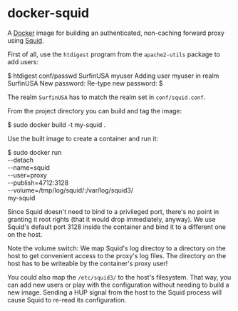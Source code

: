 docker-squid
============

A [Docker](http://www.docker.com/) image for building an authenticated,
non-caching forward proxy using [Squid](http://www.squid-cache.org/).

First of all, use the `htdigest` program from the `apache2-utils` package
to add users:

   $ htdigest conf/passwd SurfinUSA myuser
   Adding user myuser in realm SurfinUSA
   New password:
   Re-type new password:
   $ 

The realm `SurfinUSA` has to match the realm set in `conf/squid.conf`.

From the project directory you can build and tag the image:

   $ sudo docker build -t my-squid .

Use the built image to create a container and run it:

   $ sudo docker run \
       --detach \
       --name=squid \
       --user=proxy \
       --publish=4712:3128 \
       --volume=/tmp/log/squid/:/var/log/squid3/ \
       my-squid

Since Squid doesn't need to bind to a privileged port, there's no point
in granting it root rights (that it would drop immediately, anyway). We
use Squid's default port 3128 inside the container and bind it to a
different one on the host.

Note the volume switch: We map Squid's log directoy to a directory on
the host to get convenient access to the proxy's log files. The directory
on the host has to be writeable by the container's proxy user!

You could also map the `/etc/squid3/` to the host's filesystem. That way,
you can add new users or play with the configuration without needing to
build a new image. Sending a HUP signal from the host to the Squid process
will cause Squid to re-read its configuration.
